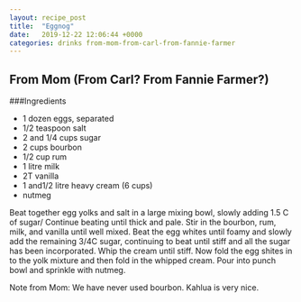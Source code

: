 ```yaml
---
layout: recipe_post
title:  "Eggnog"
date:   2019-12-22 12:06:44 +0000
categories: drinks from-mom-from-carl-from-fannie-farmer
---
```


## From Mom (From Carl? From Fannie Farmer?)
###Ingredients
* 1 dozen eggs, separated
* 1/2 teaspoon salt
* 2 and 1/4 cups sugar
* 2 cups bourbon
* 1/2 cup rum
* 1 litre milk
* 2T vanilla
* 1 and1/2 litre heavy cream  (6 cups)
* nutmeg

Beat together egg yolks and salt in a large mixing bowl, slowly adding 1.5 C of sugar/  Continue beating until thick and pale.  Stir in the bourbon, rum, milk, and vanilla until well mixed.  Beat the egg whites until foamy and slowly add the remaining 3/4C sugar, continuing to beat until stiff and all the sugar has been incorporated.  Whip the cream until stiff.  Now fold the egg shites in to the yolk mixture and then fold in the whipped cream.   Pour into punch bowl and sprinkle with nutmeg.



Note from Mom: We have never used bourbon.  Kahlua is very nice.

